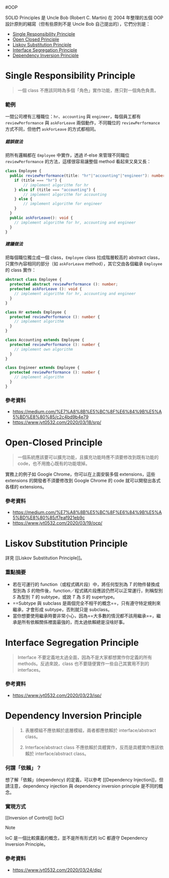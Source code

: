 #OOP 

SOLID Principles 是 Uncle Bob (Robert C. Martin) 在 2004 年整理的五個 OOP 設計原則的縮寫（但有些原則不是 Uncle Bob 自己提出的），它們分別是：

- [Single Responsibility Principle](<#Single Responsibility Principle>)
- [Open Closed Principle](<#Open Closed Principle>)
- [Liskov Substitution Principle](<#Liskov Substitution Principle>)
- [Interface Segregation Principle](<#Interface Segregation Principle>)
- [Dependency Inversion Principle](<#Dependency Iversion Principle>)

# Single Responsibility Principle

>一個 class 不應該同時為多個「角色」實作功能，應只對一個角色負責。

### 範例

一間公司裡有三種職位：`hr`、`accounting` 與 `engineer`，每個員工都有 `reviewPerformance` 與 `askForLeave` 兩個動作，不同職位的 `reviewPerformance` 方式不同，但他們 `askForLeave` 的方式都相同。

##### 錯誤做法

把所有邏輯都在 `Employee` 中實作，透過 if-else 來管理不同職位 `reviewPerformance` 的方法，這樣很容易讓整個 method 看起來又臭又長：

```TypeScript
class Employee {
  public reviewPerformance(title: "hr"|"accounting"|"engineer"): number {
    if (title === "hr") {
        // implement algorithm for hr
    } else if (title === "accounting") {
        // implement algorithm for accounting
    } else {
        // implement algorithm for engineer
    }
  }
  public askForLeave(): void {
    // implement algorithm for hr, accounting and engineer
  }
}
```

##### 建議做法

把每個職位獨立成一個 class，`Employee` class 拉成階層較高的 abstract class，只實作內容相同的部分（如 `askForLeave` method），其它交由各個繼承 `Employee` 的 class 實作：

```TypeScript
abstract class Employee {
  protected abstract reviewPerformance (): number;
  protected askForLeave (): void {
    // implement algorithm for hr, accounting and engineer
  }
}

class Hr extends Employee {
  protected reviewPerformance (): number {
    // implement algorithm
  }
}

class Accounting extends Employee {
  protected reviewPerformance (): number {
    // implement own algorithm
  }
}

class Engineer extends Employee {
  protected reviewPerformance (): number {
    // implement algorithm
  }
}
```

### 參考資料

- <https://medium.com/%E7%A8%8B%E5%BC%8F%E6%84%9B%E5%A5%BD%E8%80%85/c2c4bd9b4e79>
- <https://www.jyt0532.com/2020/03/18/srp/>

# Open-Closed Principle

>一個系統應該要可以擴充功能，且擴充功能時應不須要修改到既有功能的 code，也不用擔心既有的功能壞掉。

實務上的例子如 Google Chrome，你可以在上面安裝多個 extensions，這些 extensions 的開發者不須要修改到 Google Chrome 的 code 就可以開發出各式各樣的 extensions。

### 參考資料

- <https://medium.com/%E7%A8%8B%E5%BC%8F%E6%84%9B%E5%A5%BD%E8%80%85/f7eaf921eb9c>
- <https://www.jyt0532.com/2020/03/19/ocp/>

# Liskov Substitution Principle

詳見 [[Liskov Substitution Principle]]。

### 重點摘要

- 若在可運行的 function（或程式碼片段）中，將任何型別為 $T$ 的物件替換成型別為 $S$ 的物件後，function／程式碼片段應該仍然可以正常運行，則稱型別 $S$ 為型別 $T$ 的 subtype，或說 $T$ 為 $S$ 的 supertype。
- ==Subtype 與 subclass 是兩個完全不相干的概念==，只有遵守特定規則來繼承，才會形成 subtype，否則就只是 subclass。
- 當你想要使用繼承時要非常小心，因為==大多數的情況都不該用繼承==，繼承是所有依賴關係裡面最強的，而太過依賴總是沒啥好事。

# Interface Segregation Principle

>Interface 不要定義地太過全面，因為不是大家都想實作你定義的所有 methods。反過來說，class 也不要隨便實作一些自己其實用不到的 interfaces。

### 參考資料

- <https://www.jyt0532.com/2020/03/23/isp/>

# Dependency Inversion Principle

>1. 表層模組不應依賴於底層模組，兩者都應依賴於 interface/abstract class。
>
>2. Interface/abstract class 不應依賴於具體實作，反而是具體實作應該依賴於 interface/abstract class。

### 何謂「依賴」？

想了解「依賴」(dependency) 的定義，可以參考 [[Dependency Injection]]，但請注意，dependency injection 與 dependency inversion principle 是不同的概念。

### 實現方式

[[Inversion of Control]] (IoC)

>[!Note]
>IoC 是一個比較廣義的概念，並不是所有形式的 IoC 都遵守 Dependency Inversion Principle。

### 參考資料

- <https://www.jyt0532.com/2020/03/24/dip/>
